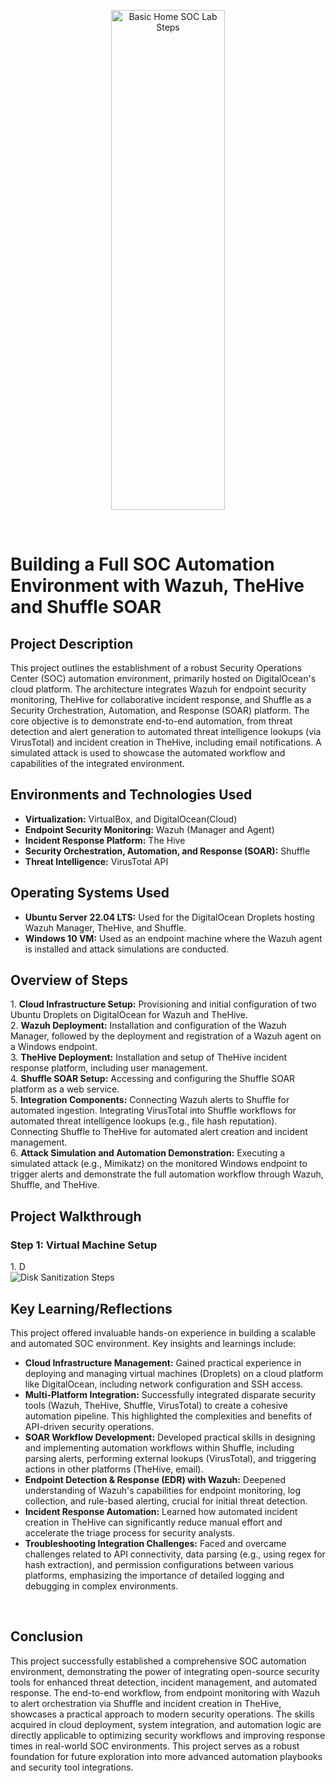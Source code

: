 <p align="center">
<img src="https://i.imgur.com/ZFU2Ea2.png" height="800px" width="60%" alt="Basic Home SOC Lab Steps"/>
</p>

<br>
<h1>Building a Full SOC Automation Environment with Wazuh, TheHive and Shuffle SOAR</h1>


<h2>Project Description</h2>
This project outlines the establishment of a robust Security Operations Center (SOC) automation environment, primarily hosted on DigitalOcean's cloud platform. The architecture integrates Wazuh for endpoint security monitoring, TheHive for collaborative incident response, and Shuffle as a Security Orchestration, Automation, and Response (SOAR) platform. The core objective is to demonstrate end-to-end automation, from threat detection and alert generation to automated threat intelligence lookups (via VirusTotal) and incident creation in TheHive, including email notifications. A simulated attack is used to showcase the automated workflow and capabilities of the integrated environment.



<h2>Environments and Technologies Used</h2>

- <b>Virtualization:</b> VirtualBox, and DigitalOcean(Cloud)
- <b>Endpoint Security Monitoring:</b> Wazuh (Manager and Agent)
- <b>Incident Response Platform:</b> The Hive
- <b>Security Orchestration, Automation, and Response (SOAR):</b> Shuffle
- <b>Threat Intelligence:</b> VirusTotal API


<h2>Operating Systems Used</h2>

- <b>Ubuntu Server 22.04 LTS:</b> Used for the DigitalOcean Droplets hosting Wazuh Manager, TheHive, and Shuffle.
- <b>Windows 10 VM:</b> Used as an endpoint machine where the Wazuh agent is installed and attack simulations are conducted.



<h2>Overview of Steps</h2>
1. <b>Cloud Infrastructure Setup:</b> Provisioning and initial configuration of two Ubuntu Droplets on DigitalOcean for Wazuh and TheHive.
<br>
2. <b>Wazuh Deployment:</b> Installation and configuration of the Wazuh Manager, followed by the deployment and registration of a Wazuh agent on a Windows endpoint.
<br>
3. <b>TheHive Deployment:</b> Installation and setup of TheHive incident response platform, including user management.
<br>
4. <b>Shuffle SOAR Setup:</b> Accessing and configuring the Shuffle SOAR platform as a web service.
<br>
5. <b>Integration Components:</b> Connecting Wazuh alerts to Shuffle for automated ingestion. Integrating VirusTotal into Shuffle workflows for automated threat intelligence lookups (e.g., file hash reputation). Connecting Shuffle to TheHive for automated alert creation and incident management.
<br>
6. <b>Attack Simulation and Automation Demonstration:</b> Executing a simulated attack (e.g., Mimikatz) on the monitored Windows endpoint to trigger alerts and demonstrate the full automation workflow through Wazuh, Shuffle, and TheHive.



<h2>Project Walkthrough</h2>
<h3> Step 1: Virtual Machine Setup </h3>
1. D
<br>
<img src="" alt="Disk Sanitization Steps"/>
<br>

<h2>Key Learning/Reflections</h2> 

This project offered invaluable hands-on experience in building a scalable and automated SOC environment. Key insights and learnings include:
<br>
- <b>Cloud Infrastructure Management:</b> Gained practical experience in deploying and managing virtual machines (Droplets) on a cloud platform like DigitalOcean, including network configuration and SSH access.
- <b>Multi-Platform Integration:</b> Successfully integrated disparate security tools (Wazuh, TheHive, Shuffle, VirusTotal) to create a cohesive automation pipeline. This highlighted the complexities and benefits of API-driven security operations.
- <b>SOAR Workflow Development:</b> Developed practical skills in designing and implementing automation workflows within Shuffle, including parsing alerts, performing external lookups (VirusTotal), and triggering actions in other platforms (TheHive, email).
- <b>Endpoint Detection & Response (EDR) with Wazuh:</b> Deepened understanding of Wazuh's capabilities for endpoint monitoring, log collection, and rule-based alerting, crucial for initial threat detection.
- <b>Incident Response Automation:</b> Learned how automated incident creation in TheHive can significantly reduce manual effort and accelerate the triage process for security analysts.
- <b> Troubleshooting Integration Challenges:</b> Faced and overcame challenges related to API connectivity, data parsing (e.g., using regex for hash extraction), and permission configurations between various platforms, emphasizing the importance of detailed logging and debugging in complex environments.
<br>

<h2>Conclusion</h2>
This project successfully established a comprehensive SOC automation environment, demonstrating the power of integrating open-source security tools for enhanced threat detection, incident management, and automated response. The end-to-end workflow, from endpoint monitoring with Wazuh to alert orchestration via Shuffle and incident creation in TheHive, showcases a practical approach to modern security operations. The skills acquired in cloud deployment, system integration, and automation logic are directly applicable to optimizing security workflows and improving response times in real-world SOC environments. This project serves as a robust foundation for future exploration into more advanced automation playbooks and security tool integrations.

